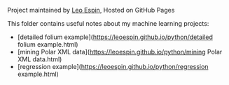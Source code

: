 Project maintained by [Leo Espin](https://github.com/leoEspin), Hosted on GitHub Pages

This folder contains useful notes about my machine learning projects:
* [detailed folium example](https://leoespin.github.io/python/detailed folium example.html)
* [mining Polar XML data](https://leoespin.github.io/python/mining Polar XML data.html)
* [regression example](https://leoespin.github.io/python/regression example.html)
